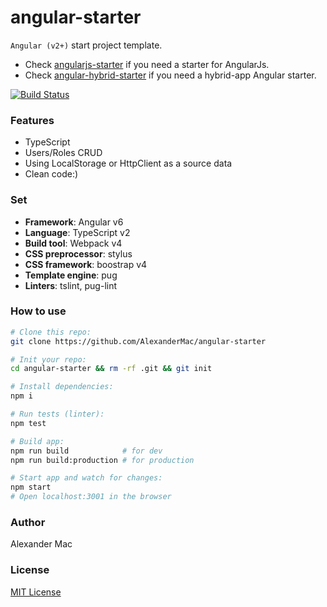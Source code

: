 # angular-starter
`Angular (v2+)` start project template.
- Check [angularjs-starter](https://github.com/AlexanderMac/angularjs-starter) if you need a starter for AngularJs.
- Check [angular-hybrid-starter](https://github.com/AlexanderMac/angular-hybrid-starter) if you need a hybrid-app Angular starter.

[![Build Status](https://travis-ci.org/AlexanderMac/angular-starter.svg?branch=master)](https://travis-ci.org/AlexanderMac/angular-starter)

### Features
- TypeScript
- Users/Roles CRUD
- Using LocalStorage or HttpClient as a source data
- Clean code:)

### Set
- **Framework**: Angular v6
- **Language**: TypeScript v2
- **Build tool**: Webpack v4
- **CSS preprocessor**: stylus
- **CSS framework**: boostrap v4
- **Template engine**: pug
- **Linters**: tslint, pug-lint

### How to use
```sh
# Clone this repo:
git clone https://github.com/AlexanderMac/angular-starter

# Init your repo:
cd angular-starter && rm -rf .git && git init

# Install dependencies:
npm i

# Run tests (linter):
npm test

# Build app:
npm run build            # for dev
npm run build:production # for production

# Start app and watch for changes:
npm start
# Open localhost:3001 in the browser
```

### Author
Alexander Mac

### License
[MIT License](license)
